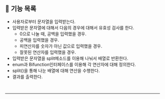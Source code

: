 ## 📝 기능 목록
* 사용자로부터 문자열을 입력받는다.
* 입력받은 문자열에 대해서 다음의 경우에 대해서 유효성 검사를 한다.
  * 0으로 나눌 때, 공백을 입력했을 경우.
  * 공백을 입력했을 경우.
  * 피연산자를 숫자가 아닌 값으로 입력했을 경우.
  * 잘못된 연산자를 입력했을 경우.
* 입력받은 문자열을 split메소드를 이용해 나눠서 배열로 반환한다.
* enum과 Bifunction인터페이스를 이용해 각 연산자에 대해 정의한다.
* split()을 통해 나눈 배열에 대해 연산을 수행한다.
* 결과를 출력한다.
<br>

---